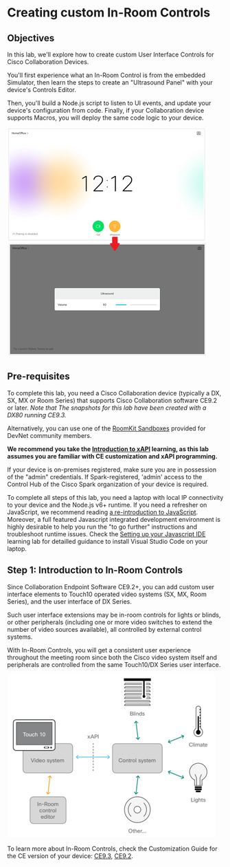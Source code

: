 # Creating custom In-Room Controls

## Objectives

In this lab, we'll explore how to create custom User Interface Controls for Cisco Collaboration Devices.

You'll first experience what an In-Room Control is from the embedded Simulator, then learn the steps to create an "Ultrasound Panel" with your device's Controls Editor. 

Then, you'll build a Node.js script to listen to UI events, and update your device's configuration from code.
Finally, if your Collaboration device supports Macros, you will deploy the same code logic to your device.

![Goal](assets/images/step1-ultrasound-panel-animated.png)


## Pre-requisites

To complete this lab, you need a Cisco Collaboration device (typically a DX, SX, MX or Room Series) that supports Cisco Collaboration software CE9.2 or later. 
_Note that The snapshots for this lab have been created with a DX80 running CE9.3._

Alternatively, you can use one of the [RoomKit Sandboxes](https://devnetsandbox.cisco.com/RM/Diagram/Index/cb9f5c1e-89ab-4716-a8fd-a47296446338?diagramType=Topology) provided for DevNet community members. 

**We recommend you take the [Introduction to xAPI](https://learninglabs.cisco.com/lab/collab-xapi-intro/step/1) learning, as this lab assumes you are familiar with CE customization and xAPI programming.**

If your device is on-premises registered, make sure you are in possession of the "admin" credentials.
If Spark-registered, 'admin' access to the Control Hub of the Cisco Spark organization of your device is required.

To complete all steps of this lab, you need a laptop with local IP connectivity to your device and the Node.js v6+ runtime. If you need a refresher on JavaScript, we recommend reading [a re-introduction to JavaScript](https://developer.mozilla.org/en-US/docs/Web/JavaScript/A_re-introduction_to_JavaScript).
Moreover, a full featured Javascript integrated development environment is highly desirable to help you run the "to go further" instructions and troubleshoot runtime issues. Check the [Setting up your Javascript IDE](https://learninglabs.cisco.com/tracks/devnet-express-cloud-collab-soft-dev/verify-setup-sd/collab-tools-ide-vscode-sd/step/1) learning lab for detailled guidance to install Visual Studio Code on your laptop.


## Step 1: Introduction to In-Room Controls

Since Collaboration Endpoint Software CE9.2+, you can add custom user interface elements to Touch10 operated video systems (SX, MX, Room Series), and the user interface of DX Series. 

Such user interface extensions may be in-room controls for lights or blinds, or other peripherals (including one or more video switches to extend the number of video sources available), all controlled by external control systems. 

With In-Room Controls, you will get a consistent user experience throughout the meeting room since both the Cisco video system itself and peripherals are controlled from the same Touch10/DX Series user interface.

![In-Room Controls Big Picture](assets/images/step1-controls-schematics.png)

To learn more about In-Room Controls, check the Customization Guide for the CE version of your device: [CE9.3](https://www.cisco.com/c/dam/en/us/td/docs/telepresence/endpoint/ce93/sx-mx-dx-room-kit-customization-guide-ce93.pdf), [CE9.2](https://www.cisco.com/c/dam/en/us/td/docs/telepresence/endpoint/ce92/sx-mx-dx-room-kit-customization-guide-ce92.pdf).
